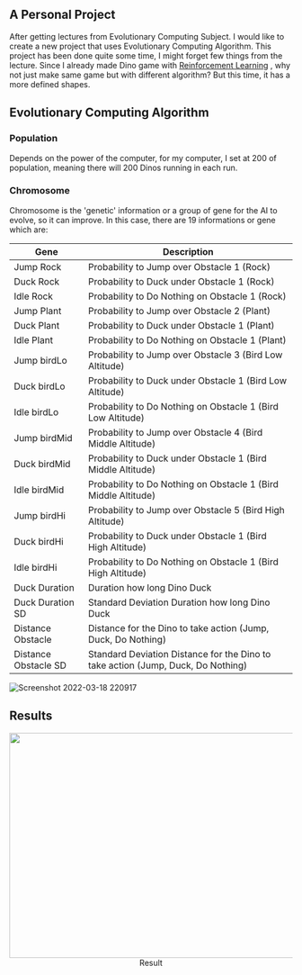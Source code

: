 ## A Personal Project
<p>
  After getting lectures from Evolutionary Computing Subject. I would like to create a new project that uses Evolutionary Computing Algorithm. This project has been done quite some time, I might forget few things from the lecture. Since I already made Dino game with
  <a href="https://github.com/Has-if36/BITI2223-ML-ReinforcementLearning">Reinforcement Learning</a>
, why not just make same game but with different algorithm? But this time, it has a more defined shapes.
</p>

## Evolutionary Computing Algorithm
### Population
Depends on the power of the computer, for my computer, I set at 200 of population, meaning there will 200 Dinos running in each run.

### Chromosome
Chromosome is the 'genetic' information or a group of gene for the AI to evolve, so it can improve. In this case, there are 19 informations or gene which are:

Gene | Description
---|---
Jump Rock | Probability to Jump over Obstacle 1 (Rock)
Duck Rock | Probability to Duck under Obstacle 1 (Rock)
Idle Rock | Probability to Do Nothing on Obstacle 1 (Rock)
Jump Plant | Probability to Jump over Obstacle 2 (Plant)
Duck Plant | Probability to Duck under Obstacle 1 (Plant)
Idle Plant | Probability to Do Nothing on Obstacle 1 (Plant)
Jump birdLo | Probability to Jump over Obstacle 3 (Bird Low Altitude)
Duck birdLo | Probability to Duck under Obstacle 1 (Bird Low Altitude)
Idle birdLo | Probability to Do Nothing on Obstacle 1 (Bird Low Altitude)
Jump birdMid | Probability to Jump over Obstacle 4 (Bird Middle Altitude)
Duck birdMid | Probability to Duck under Obstacle 1 (Bird Middle Altitude)
Idle birdMid | Probability to Do Nothing on Obstacle 1 (Bird Middle Altitude)
Jump birdHi | Probability to Jump over Obstacle 5 (Bird High Altitude)
Duck birdHi | Probability to Duck under Obstacle 1 (Bird High Altitude)
Idle birdHi | Probability to Do Nothing on Obstacle 1 (Bird High Altitude)
Duck Duration | Duration how long Dino Duck
Duck Duration SD | Standard Deviation Duration how long Dino Duck
Distance Obstacle | Distance for the Dino to take action (Jump, Duck, Do Nothing)
Distance Obstacle SD | Standard Deviation Distance for the Dino to take action (Jump, Duck, Do Nothing)

![Screenshot 2022-03-18 220917](https://user-images.githubusercontent.com/55189926/159019825-9072a993-933b-4701-93d9-93e030f44b2b.png)

## Results
<p align="center">
  <img width="682" height="400" src="https://user-images.githubusercontent.com/55189926/159019825-9072a993-933b-4701-93d9-93e030f44b2b.png">
  <br>
  Result
</p>


